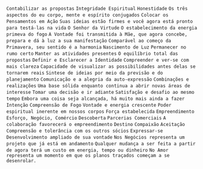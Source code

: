 `Contabilizar as propostas` `Integridade Espiritual` `Honestidade` `Os três aspectos do eu corpo, mente e espírito conjugados` `Colocar os Pensamentos em Ação` `Suas ideias estão firmes e você agora está pronto para testá-las na vida` `O Senhor da Virtude` `O estabelecimento da energia primeva do fogo` `A Vontade foi transmitida à Mãe, que agora concebe, prepara e dá à luz a sua manifestação` `Comparável ao começo da Primavera, seu sentido é a harmonia` `Nascimento de Luz` `Permanecer no rumo certo` `Manter as atividades presentes` `O equilíbrio total das propostas` `Definir e Esclarecer a Identidade` `Compreender e ver-se com mais clareza` `Capacidade de visualizar as possibilidades antes delas se tornarem reais` `Sintese de ideias por meio da previsão e do planejamento` `Comunicação e a alegria da auto-expressão` `Combinações e realizações` `Uma base sólida enquanto continua a abrir novas áreas de interesse` `Tomar uma decisão e ir adiante` `Satisfação e desafio ao mesmo tempo` `Embora uma coisa seja alcançada, há muito mais ainda a fazer` `Intenção` `Compreensão de Fogo` `Vontade e energia crescente` `Poder espiritual inerente em nossos corpos` `Força estabelecida` `Empreendimento` `Esforço, Negócio, Comércio` `Descoberta` `Parcerias Comerciais` `A colaboração favorecerá o empreendimento` `Destino` `Compaixão` `Aceitação` `Compreensão e tolerância com os outros sócios` `Expressar-se` `Desenvolvimento ampliado de sua vontade` `Nos Negócios representa um projeto que já está em andamento` `Qualquer mudança a ser feita a partir de agora terá um custo em energia, tempo ou dinheiro` `No Amor representa um momento em que os planos traçados começam a se desenrolar.`  